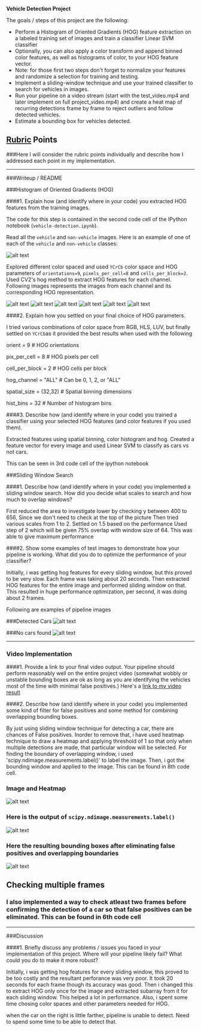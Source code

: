 

**Vehicle Detection Project**

The goals / steps of this project are the following:

* Perform a Histogram of Oriented Gradients (HOG) feature extraction on a labeled training set of images and train a classifier Linear SVM classifier
* Optionally, you can also apply a color transform and append binned color features, as well as histograms of color, to your HOG feature vector.
* Note: for those first two steps don't forget to normalize your features and randomize a selection for training and testing.
* Implement a sliding-window technique and use your trained classifier to search for vehicles in images.
* Run your pipeline on a video stream (start with the test_video.mp4 and later implement on full project_video.mp4) and create a heat map of recurring detections frame by frame to reject outliers and follow detected vehicles.
* Estimate a bounding box for vehicles detected.

[//]: # (Image References)
[image1]: ./output_images/cars_non_cars.png
[image2]: ./output_images/car_ch_0.png
[image3]: ./output_images/car_ch_1.png
[image4]: ./output_images/car_ch_2.png
[image5]: ./output_images/not_car_0.png
[image6]: ./output_images/Not_car_ch_1.png
[image7]: ./output_images/Not_car_ch_2.png
[image8]: ./output_images/detect_car.png
[image9]: ./output_images/detect_no_car.png
[image10]: ./output_images/multiple_image_heatmap.png
[image11]: ./output_images/image_boundary_label.png
[image12]: ./output_images/detection_heatmap.png
[video1]: ./final_video.mp4





[video1]: ./project_video.mp4

## [Rubric](https://review.udacity.com/#!/rubrics/513/view) Points
###Here I will consider the rubric points individually and describe how I addressed each point in my implementation.  

---
###Writeup / README


###Histogram of Oriented Gradients (HOG)

####1. Explain how (and identify where in your code) you extracted HOG features from the training images.

The code for this step is contained in the second code cell of the IPython notebook (`vehicle-detection.ipynb`).  

Read all the `vehicle` and `non-vehicle` images.  Here is an example of one of each of the `vehicle` and `non-vehicle` classes:

![alt text][image1]

Explored different color spaced and used `YCrCb` color space and HOG parameters of `orientations=9`, `pixels_per_cell=8` and `cells_per_block=2`. Used CV2's hog method to extract HOG features for each channel. Following images represents the images from each channel and its corresponding HOG representation.


![alt text][image2]
![alt text][image3]
![alt text][image4]
![alt text][image5]
![alt text][image6]
![alt text][image7]

####2. Explain how you settled on your final choice of HOG parameters.

I tried various combinations of color space from RGB, HLS, LUV, but finally settled on `YCrCb`as it provided the best results when used with the following

orient = 9  # HOG orientations

pix_per_cell = 8 # HOG pixels per cell

cell_per_block = 2 # HOG cells per block

hog_channel = "ALL" # Can be 0, 1, 2, or "ALL"

spatial_size = (32,32) # Spatial binning dimensions

hist_bins = 32    # Number of histogram bins

####3. Describe how (and identify where in your code) you trained a classifier using your selected HOG features (and color features if you used them).

Extracted features using spatial binning, color histogram  and hog. Created a feature vector for every image and used Linear SVM to classify as cars vs not cars.

This can be seen in 3rd code cell of the ipython notebook

###Sliding Window Search

####1. Describe how (and identify where in your code) you implemented a sliding window search.  How did you decide what scales to search and how much to overlap windows?

First reduced the area to investigate lower by checking y between 400 to 656, Since we don't need to check at the top of the picture
Then tried various scales from 1 to 2. Settled on 1.5 based on the performance
Used step of 2 which will be given 75% overlap with window size of 64. This was able to give maximum performance



####2. Show some examples of test images to demonstrate how your pipeline is working.  What did you do to optimize the performance of your classifier?

Initially, i was getting hog features for every sliding window, but this proved to be very slow. Each frame was taking about 20 seconds. Then extracted HOG features for the entire image and performed sliding window on that. This resulted in huge performance optimization, per second, it was doing about 2 frames.

Following are examples of pipeline images

###Detected Cars
![alt text][image8]

###No cars found
![alt text][image9]

---

### Video Implementation

####1. Provide a link to your final video output.  Your pipeline should perform reasonably well on the entire project video (somewhat wobbly or unstable bounding boxes are ok as long as you are identifying the vehicles most of the time with minimal false positives.)
Here's a [link to my video result](./final_video.mp4)


####2. Describe how (and identify where in your code) you implemented some kind of filter for false positives and some method for combining overlapping bounding boxes.

By just using sliding window technique for detecting a car, there are chances of False positives. Inorder to remove that, i have used heatmap technique to draw a heatmap and applying threshold of 1 so that only when multiple detections are made, that particular window will be selected. For finding the boundary of overlapping window, i used 'scipy.ndimage.measurements.label()' to label the image. Then, i got the bounding window and applied to the image. This can be found in 8th code cell.

### Image and Heatmap

![alt text][image10]

### Here is the output of `scipy.ndimage.measurements.label()`
![alt text][image11]

### Here the resulting bounding boxes after eliminating false positives and overlapping boundaries
![alt text][image12]

## Checking multiple frames

### I also implemented a way to check atleast two frames before confirming the detection of a car so that false positives can be eliminated. This can be found in 6th code cell
---

###Discussion

####1. Briefly discuss any problems / issues you faced in your implementation of this project.  Where will your pipeline likely fail?  What could you do to make it more robust?

Initially, i was getting hog features for every sliding window, this proved to be too costly and the resultant perforance was very poor. It took 20 seconds for each frame though its accuracy was good. Then i changed this to extract HOG only once for the image and extracted subarray from it for each sliding window. This helped a lot in performance. Also, i spent some time chosing color spaces and other parameters needed for HOG.

when the car on the right is little farther, pipeline is unable to detect. Need to spend some time to be able to detect that.
